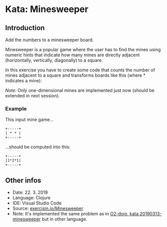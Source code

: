 # Kata: Minesweeper

## Introduction
Add the numbers to a minesweeper board.

Minesweeper is a popular game where the user has to find the mines 
using numeric hints that indicate how many mines are directly adjacent 
(horizontally, vertically, diagonally) to a square.

In this exercise you have to create some code 
that counts the number of mines adjacent to a square 
and transforms boards like this (where * indicates a mine):

_Note:_ Only one-dimensional mines are implemented just now 
(should be extended in next session).

### Example
This input mine game...
```
+-----+
| * * |
+-----+
```

...should be computed into this:
```
+-----+
|1*2*1|
+-----+
```
## Other infos
* Date: 22. 3. 2019
* Language: Clojure
* IDE: Visual Studio Code
* Source: [exercism.io/Minesweeper](https://exercism.io/my/solutions/7bc33b4bbbd542e0857e4efa25c7d03b)
* Note: It's implemented the same problem as in [O2-dojo, kata 20190313-minesweeper](https://github.com/jjaros/o2-dojo/tree/master/20190313-minesweeper) but in other language.